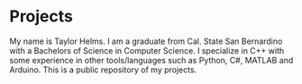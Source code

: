 # Projects
My name is Taylor Helms.
I am a graduate from Cal. State San Bernardino with a Bachelors of Science in Computer Science.
I specialize in C++ with some experience in other tools/languages such as Python, C#, MATLAB and Arduino.
This is a public repository of my projects.
